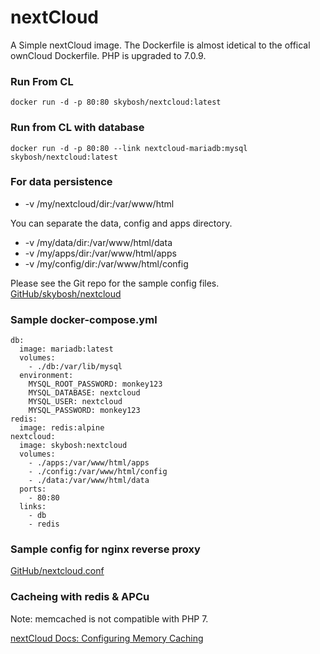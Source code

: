 # nextCloud

A Simple nextCloud image. The Dockerfile is almost idetical to the offical ownCloud Dockerfile.
PHP is upgraded to 7.0.9.
### Run From CL
    docker run -d -p 80:80 skybosh/nextcloud:latest
### Run from CL with database
    docker run -d -p 80:80 --link nextcloud-mariadb:mysql skybosh/nextcloud:latest

### For data persistence 

* -v /my/nextcloud/dir:/var/www/html

You can separate the data, config and apps directory.
* -v /my/data/dir:/var/www/html/data
* -v /my/apps/dir:/var/www/html/apps
* -v /my/config/dir:/var/www/html/config

Please see the Git repo for the sample config files. 
[GitHub/skybosh/nextcloud](https://github.com/skybosh/nextcloud)
### Sample docker-compose.yml
    db:
      image: mariadb:latest
      volumes:
        - ./db:/var/lib/mysql
      environment:
        MYSQL_ROOT_PASSWORD: monkey123
        MYSQL_DATABASE: nextcloud
        MYSQL_USER: nextcloud
        MYSQL_PASSWORD: monkey123
    redis:
      image: redis:alpine
    nextcloud:
      image: skybosh:nextcloud
      volumes:
        - ./apps:/var/www/html/apps
        - ./config:/var/www/html/config
        - ./data:/var/www/html/data
      ports:
        - 80:80
      links:
        - db
        - redis

### Sample config for nginx reverse proxy

[GitHub/nextcloud.conf](https://github.com/skybosh/nextcloud/blob/master/nextcloud.conf)

### Cacheing with redis & APCu

Note: memcached is not compatible with PHP 7. 

[nextCloud Docs: Configuring Memory Caching](https://docs.nextcloud.com/server/9/admin_manual/configuration_server/caching_configuration.html?highlight=memcache)
